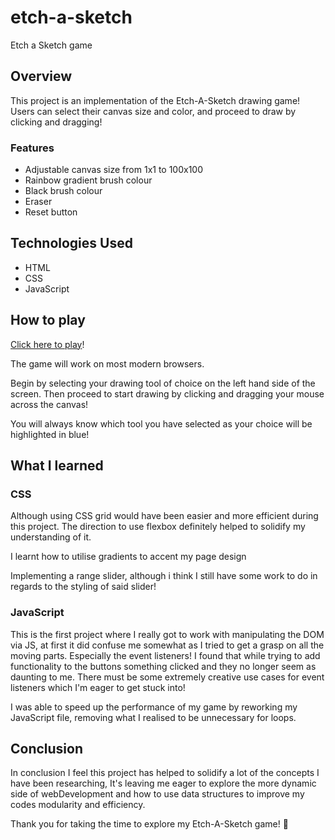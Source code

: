 # etch-a-sketch

Etch a Sketch game

## Overview

This project is an implementation of the Etch-A-Sketch drawing game! Users can select their canvas size and color, and proceed to draw by clicking and dragging!

### Features

- Adjustable canvas size from 1x1 to 100x100
- Rainbow gradient brush colour
- Black brush colour
- Eraser
- Reset button

## Technologies Used

- HTML
- CSS
- JavaScript

## How to play

[Click here to play](https://ciarano-c.github.io/etch-a-sketch/)!

The game will work on most modern browsers.

Begin by selecting your drawing tool of choice on the left hand side of the screen. Then proceed to start drawing by clicking and dragging your mouse across the canvas!

You will always know which tool you have selected as your choice will be highlighted in blue!

## What I learned

### CSS

Although using CSS grid would have been easier and more efficient during this project. The direction to use flexbox definitely helped to solidify my understanding of it. 

I learnt how to utilise gradients to accent my page design

Implementing a range slider, although i think I still have some work to do in regards to the styling of said slider!

### JavaScript

This is the first project where I really got to work with manipulating the DOM via JS, at first it did confuse me somewhat as I tried to get a grasp on all the moving parts. Especially the event listeners! I found that while trying to add functionality to the buttons something clicked and they no longer seem as daunting to me. There must be some extremely creative use cases for event listeners which I'm eager to get stuck into! 

I was able to speed up the performance of my game by reworking my JavaScript file, removing what I realised to be unnecessary for loops.

## Conclusion

In conclusion I feel this project has helped to solidify a lot of the concepts I have been researching, It's leaving me eager to explore the more dynamic side of webDevelopment and how to use data structures to improve my codes modularity and efficiency.

Thank you for taking the time to explore my Etch-A-Sketch game! 🚀

